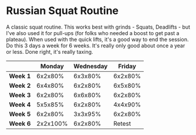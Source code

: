 # Russian Squat Routine

A classic squat routine. This works best with grinds - Squats, Deadlifts - but I've also used it for pull-ups (for folks who needed a boost to get past a plateau).  When used with the quick lifts, it's a good way to end the session.  Do this 3 days a week for 6 weeks. It's really only good about once a year or less.  Done right, it's really taxing.

|            | Monday   | Wednesday | Friday  |
| ---------- | -------- | --------- | ------- |
| **Week 1** | 6x2x80%  | 6x3x80%   | 6x2x80% |
| **Week 2** | 6x4x80%  | 6x2x80%   | 6x5x80% |
| **Week 3** | 6x2x80%  | 6x6x80%   | 6x2x80% |
| **Week 4** | 5x5x85%  | 6x2x80%   | 4x4x90% |
| **Week 5** | 6x2x80%  | 3x3x95%   | 6x2x80% |
| **Week 6** | 2x2x100% | 6x2x80%   | Retest  |

